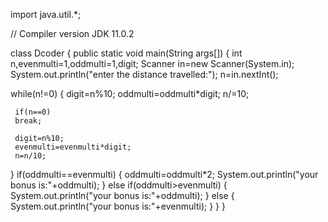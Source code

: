import java.util.*;

 // Compiler version JDK 11.0.2

 class Dcoder
 {
   public static void main(String args[])
   { 
     int n,evenmulti=1,oddmulti=1,digit;
    Scanner in=new Scanner(System.in);
    System.out.println("enter the distance travelled:");
   n=in.nextInt();
   
   while(n!=0)
   {
     digit=n%10;
     oddmulti=oddmulti*digit;
     n/=10;
     
     if(n==0)
     break;
     
     digit=n%10;
     evenmulti=evenmulti*digit;
     n=n/10;
   }
   if(oddmulti==evenmulti)
   {
     oddmulti=oddmulti*2;
     System.out.println("your bonus is:"+oddmulti);
   }
   else if(oddmulti>evenmulti)
   {
     System.out.println("your bonus is:"+oddmulti);
   }
   else
   {
     System.out.println("your bonus is:"+evenmulti);
   }
   }
 }
